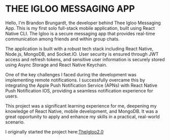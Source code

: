 # THEE IGLOO MESSAGING APP

Hello, I'm Brandon Brungardt, the developer behind Thee Igloo Messaging App. This is my first solo full-stack mobile application, built using React Native CLI. The Igloo is a secure messaging app that provides real-time communication among friends and within group chats.

The application is built with a robust tech stack including React Native, Node.js, MongoDB, and Socket.IO. User security is ensured through JWT access and refresh tokens, and sensitive user information is securely stored using Async Storage and React Native Keychain.

One of the key challenges I faced during the development was implementing remote notifications. I successfully overcame this by integrating the Apple Push Notification Service (APNs) with React Native Push Notification IOS, providing a seamless notification experience for users.

This project was a significant learning experience for me, deepening my knowledge of React Native, mobile development, and MongoDB. It was a great opportunity to apply and enhance my skills in a practical, real-world scenario.

I originally started the project here:[TheIgloo2.0](https://github.com/bbrungardt02/TheIgloo2.0)
